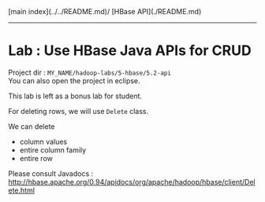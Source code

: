 <link rel='stylesheet' href='../../assets/css/main.css'/>
[main index](../../README.md)/ [HBase API](./README.md)

---- 

# Lab : Use HBase Java APIs for CRUD
Project dir : `MY_NAME/hadoop-labs/5-hbase/5.2-api`  
You can also open the project in eclipse. 

This lab is left as a bonus lab for student.

For deleting rows, we will use `Delete` class.

We can delete
- column values
- entire column family
- entire row

Please consult Javadocs : http://hbase.apache.org/0.94/apidocs/org/apache/hadoop/hbase/client/Delete.html